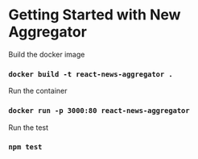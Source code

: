 # Getting Started with New Aggregator

Build the docker image
### `docker build -t react-news-aggregator .`

Run the container
### `docker run -p 3000:80 react-news-aggregator`

Run the test
### `npm test`
